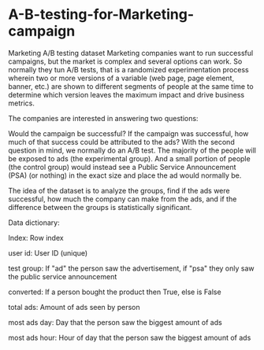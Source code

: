 # A-B-testing-for-Marketing-campaign

Marketing A/B testing dataset
Marketing companies want to run successful campaigns, but the market is complex and several options can work. So normally they tun A/B tests, that is a randomized experimentation process wherein two or more versions of a variable (web page, page element, banner, etc.) are shown to different segments of people at the same time to determine which version leaves the maximum impact and drive business metrics.

The companies are interested in answering two questions:

Would the campaign be successful?
If the campaign was successful, how much of that success could be attributed to the ads?
With the second question in mind, we normally do an A/B test. The majority of the people will be exposed to ads (the experimental group). And a small portion of people (the control group) would instead see a Public Service Announcement (PSA) (or nothing) in the exact size and place the ad would normally be.

The idea of the dataset is to analyze the groups, find if the ads were successful, how much the company can make from the ads, and if the difference between the groups is statistically significant.

Data dictionary:

Index: Row index

user id: User ID (unique)

test group: If "ad" the person saw the advertisement, if "psa" they only saw the public service announcement

converted: If a person bought the product then True, else is False

total ads: Amount of ads seen by person

most ads day: Day that the person saw the biggest amount of ads

most ads hour: Hour of day that the person saw the biggest amount of ads

